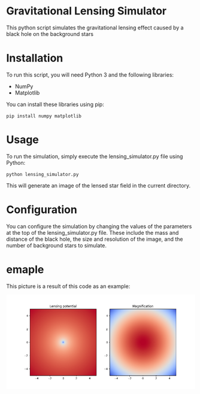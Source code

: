 # Gravitational Lensing Simulator
This python script simulates the gravitational lensing effect caused by a black hole on the background stars

# Installation
To run this script, you will need Python 3 and the following libraries:
* NumPy
* Matplotlib

You can install these libraries using pip:

```
pip install numpy matplotlib
```

# Usage
To run the simulation, simply execute the lensing_simulator.py file using Python:

```
python lensing_simulator.py
```
This will generate an image of the lensed star field in the current directory.

# Configuration
You can configure the simulation by changing the values of the parameters at the top of the lensing_simulator.py file. These include the mass and distance of the black hole, the size and resolution of the image, and the number of background stars to simulate.

# emaple
This picture is a result of this code as an example:

![alt text](result.png)
